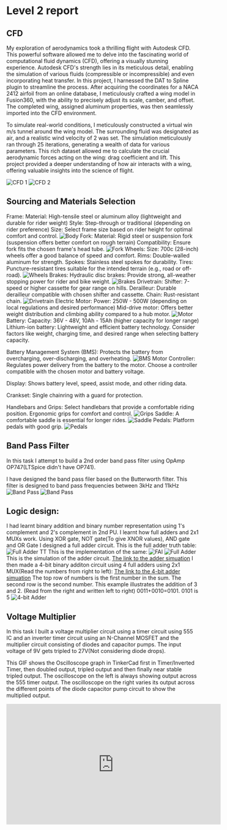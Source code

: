# Level 2 report
## CFD
My exploration of aerodynamics took a thrilling flight with Autodesk CFD. This powerful software allowed me to delve into the fascinating world of computational fluid dynamics (CFD), offering a visually stunning experience.  Autodesk CFD's strength lies in its meticulous detail, enabling the simulation of various fluids (compressible or incompressible) and even incorporating heat transfer.  In this project, I harnessed the DAT to Spline plugin to streamline the process.  After acquiring the coordinates for a NACA 2412 airfoil from an online database, I meticulously crafted a wing model in Fusion360, with the ability to precisely adjust its scale, camber, and offset.  The completed wing, assigned aluminum properties, was then seamlessly imported into the CFD environment.

To simulate real-world conditions, I meticulously constructed a virtual win m/s tunnel around the wing model. The surrounding fluid was designated as air, and a realistic wind velocity of 2 was set.  The simulation meticulously ran through 25 iterations, generating a wealth of data for various parameters.  This rich dataset allowed me to calculate the crucial aerodynamic forces acting on the wing: drag coefficient and lift. This project provided a deeper understanding of how air interacts with a wing, offering valuable insights into the science of flight.

![CFD 1](https://github.com/Pattavardhanam/MARVEL-Level-2-report/blob/main/Pics/Screenshot%202024-05-11%20183927.png?raw=true)
![CFD 2](https://github.com/Pattavardhanam/MARVEL-Level-2-report/blob/main/Pics/Screenshot%202024-05-11%20212616.png?raw=true)

## Sourcing and Materials Selection
Frame:
Material: High-tensile steel or aluminum alloy (lightweight and durable for rider weight)
Style: Step-through or traditional (depending on rider preference)
Size: Select frame size based on rider height for optimal comfort and control.
![Body](https://github.com/Pattavardhanam/MARVEL-Level-2-report/blob/main/Pics/images%20(1).jpg?raw=true)
Fork:
Material: Rigid steel or suspension fork (suspension offers better comfort on rough terrain)
Compatibility: Ensure fork fits the chosen frame's head tube.
![Fork](https://github.com/Pattavardhanam/MARVEL-Level-2-report/blob/main/Pics/images%20(5).jpg?raw=true)
Wheels:
Size: 700c (28-inch) wheels offer a good balance of speed and comfort.
Rims: Double-walled aluminum for strength.
Spokes: Stainless steel spokes for durability.
Tires: Puncture-resistant tires suitable for the intended terrain (e.g., road or off-road).
![Wheels](https://github.com/Pattavardhanam/MARVEL-Level-2-report/blob/main/Pics/images%20(6).jpg?raw=true)
Brakes:
Hydraulic disc brakes: Provide strong, all-weather stopping power for rider and bike weight.
![Brakes](https://github.com/Pattavardhanam/MARVEL-Level-2-report/blob/main/Pics/images%20(10).jpg?raw=true)
Drivetrain:
Shifter: 7-speed or higher cassette for gear range on hills.
Derailleur: Durable derailleur compatible with chosen shifter and cassette.
Chain: Rust-resistant chain.
![Drivetrain](https://github.com/Pattavardhanam/MARVEL-Level-2-report/blob/main/Pics/images%20(12).jpg?raw=true)
Electric Motor:
Power: 250W - 500W (depending on local regulations and desired performance)
Mid-drive motor: Offers better weight distribution and climbing ability compared to a hub motor.
![Motor](https://github.com/Pattavardhanam/MARVEL-Level-2-report/blob/main/Pics/images%20(15).jpg?raw=true)
Battery:
Capacity: 36V - 48V, 10Ah - 15Ah (higher capacity for longer range)
Lithium-ion battery: Lightweight and efficient battery technology.
Consider factors like weight, charging time, and desired range when selecting battery capacity.

Battery Management System (BMS):
Protects the battery from overcharging, over-discharging, and overheating.
![BMS](https://github.com/Pattavardhanam/MARVEL-Level-2-report/blob/main/Pics/images%20(17).jpg?raw=true)
Motor Controller:
Regulates power delivery from the battery to the motor.
Choose a controller compatible with the chosen motor and battery voltage.

Display:
Shows battery level, speed, assist mode, and other riding data.

Crankset:
Single chainring with a guard for protection.

Handlebars and Grips:
Select handlebars that provide a comfortable riding position.
Ergonomic grips for comfort and control.
![Grips](https://github.com/Pattavardhanam/MARVEL-Level-2-report/blob/main/Pics/images%20(18).jpg?raw=true)
Saddle:
A comfortable saddle is essential for longer rides.
![Saddle](https://github.com/Pattavardhanam/MARVEL-Level-2-report/blob/main/Pics/images%20(19).jpg?raw=true)
Pedals:
Platform pedals with good grip.
![Pedals](https://github.com/Pattavardhanam/MARVEL-Level-2-report/blob/main/Pics/images%20(21).jpg?raw=true)

## Band Pass Filter
In this task I attempt to build a 2nd order band pass filter using OpAmp OP747(LTSpice didn't have OP741).

I have designed the band pass filer based on the Butterworth filter. This filter is designed to band pass frequencies between 3kHz and 11kHz
![Band Pass](https://github.com/Pattavardhanam/MARVEL-Level-2-report/blob/main/Pics/Screenshot%202024-07-14%20152835.png?raw=true)
![Band Pass](https://github.com/Pattavardhanam/MARVEL-Level-2-report/blob/main/Pics/WhatsApp%20Image%202024-07-14%20at%2011.00.31_d3b20e15.jpg?raw=true)
## Logic design:
I had learnt binary addition and binary number representation using 1's complement and 2's complement in 2nd PU. I learnt how full adders and 2x1 MUXs work. Using XOR gate, NOT gate(To give XNOR values), AND gate and OR Gate I designed a full adder circuit.
This is the full adder truth table:
![Full Adder TT](https://github.com/Pattavardhanam/MARVEL-Level-1-Report/blob/main/Pics/Full%20adder%20Truth%20table.png?raw=true)
This is the implementation of the same:
![FAI](https://github.com/Pattavardhanam/MARVEL-Level-1-Report/blob/main/Pics/Full%20Adder%20Implementation.png?raw=true)
![Full Adder](https://github.com/Pattavardhanam/MARVEL-Level-1-Report/blob/main/Pics/Full%20adder%20GIF.gif?raw=true)
This is the simulation of the adder circuit. [The link to the adder simuation](https://circuitverse.org/users/235959/projects/full-adder-using-mux-f6b940c1-7610-4385-b890-ccf287be4230)
I then made a 4-bit binary additon circuit using 4 full adders using 2x1 MUX(Read the numbers from right to left):
[The link to the 4-bit adder simuation](https://circuitverse.org/users/235959/projects/4-bit-binary-adder-using-mux)
The top row of numbers is the first number in the sum. The second row is the second number. This example illustrates the addition of 3 and 2. (Read from the right and written left to right) 0011+0010=0101. 0101 is 5
![4-bit Adder](https://github.com/Pattavardhanam/MARVEL-Level-1-Report/blob/main/Pics/4-bit%20adder.png?raw=true) 

## Voltage Multiplier
In this task I built a voltage multiplier circuit using a timer circuit using 555 IC and an inverter timer circuit using an N-Channel MOSFET and the multiplier circuit consisting of diodes and capacitor pumps. The input voltage of 9V gets tripled to 27V(Not considering diode drops).

This GIF shows the Oscilloscope graph in TinkerCad first in Timer/Inverted Timer, then doubled output, tripled output and then finally near stable tripled output. The oscilloscope on the left is always showing output across the 555 timer output. The oscilloscope on the right varies its output across the different points of the diode capacitor pump circuit to show the multiplied output.

<iframe width="560" height="315" src="https://www.youtube.com/embed/QgBlGBeQMCM?si=C9ae9K8EbFPN05e7" title="YouTube video player" frameborder="0" allow="accelerometer; autoplay; clipboard-write; encrypted-media; gyroscope; picture-in-picture; web-share" referrerpolicy="strict-origin-when-cross-origin" allowfullscreen></iframe>